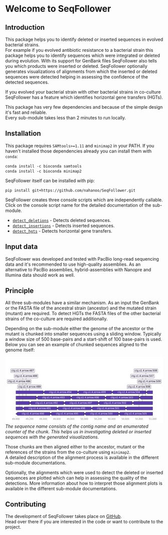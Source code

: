 # Welcome to SeqFollower

## Introduction

This package helps you to identify deleted or inserted sequences in evolved bacterial strains.  
For example if you evolved antibiotic resistance to a bacterial strain this package helps you to identify sequences which were integrated or deleted during evolution. With its support for GenBank files SeqFollower also tells you which products were inserted or deleted. SeqFollower optionally generates visualizations of alignments from which the inserted or deleted sequences were detected helping in assessing the confidence of the detected sequences.  

If you evolved your bacterial strain with other bacterial strains in co-culture SeqFollower has a feature which identifies horizontal gene transfers (HGTs).

This package has very few dependencies and because of the simple design it's fast and reliable.  
Every sub-module takes less than 2 minutes to run locally.

## Installation

This package requires `SAMtools>=1.11` and `minimap2` in your PATH. If you haven't installed those dependencies already you can install them with `conda`:

```
conda install -c bioconda samtools
conda install -c bioconda minimap2 
```

SeqFollower itself can be installed with pip:
```
pip install git+https://github.com/nahanoo/SeqFollower.git
```

SeqFollower creates three console scripts which are independently callable. Click on the console script name for the detailed documentation of the sub-module. 

* [`detect_deletions`](detect_deletions) - Detects deleted sequences.  
* [`detect_insertions`](detect_insertions) - Detects inserted sequences.  
* [`detect_hgts`](detect_hgts) - Detects horizontal gene transfers.

## Input data

SeqFollower was developed and tested with PacBio long-read sequencing data and it's recommended to use high-quality assemblies. As an alternative to PacBio assemblies, hybrid-assemblies with Nanopre and Illumina data should work as well.

## Principle

All three sub-modules have a similar mechanism. As an input the GenBank or the FASTA file of the ancestral strain (ancestor) and the mutated strain (mutant) are required. 
To detect HGTs the FASTA files of the other bacterial strains of the co-culture are required additionally.  

Depending on the sub-module either the genome of the ancestor or the mutant is chunked into smaller sequences using a sliding window. Typically a window size of 500 base-pairs and a start-shift of 100 base-pairs is used. Below you can see an example of chunked sequences aligned to the genome itself:

![chunked_sequences](chunks.png)
*The sequence name consists of the contig name and an enumerated counter of the chunk. This helps us in investigating deleted or inserted sequences with the generated visualizations.*  

Those chunks are then aligned either to the ancestor, mutant or the references of the strains from the co-culture using `minimap2`.  
A detailed description of the alignment process is available in the different sub-module documentations.  

Optionally, the alignments which were used to detect the deleted or inserted sequences are plotted which can help in assessing the quality of the detections. More information about how to interpret those alignment plots is available in the different sub-module documentations.

## Contributing

The development of SeqFollower takes place on [GitHub](https://github.com/nahanoo/SeqFollower).  
Head over there if you are interested in the code or want to contribute to the project.